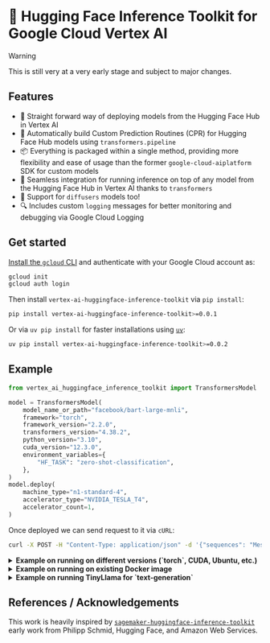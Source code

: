 # 🤗 Hugging Face Inference Toolkit for Google Cloud Vertex AI

> [!WARNING]
> This is still very at a very early stage and subject to major changes.

## Features

* 🤗 Straight forward way of deploying models from the Hugging Face Hub in Vertex AI
* 🐳 Automatically build Custom Prediction Routines (CPR) for Hugging Face Hub models using `transformers.pipeline`
* 📦 Everything is packaged within a single method, providing more flexibility and ease of usage than the former `google-cloud-aiplatform` SDK for custom models
* 🔌 Seamless integration for running inference on top of any model from the Hugging Face Hub in Vertex AI thanks to `transformers`
* 🌅 Support for `diffusers` models too!
* 🔍 Includes custom `logging` messages for better monitoring and debugging via Google Cloud Logging

## Get started

[Install the `gcloud` CLI](https://cloud.google.com/sdk/docs/install) and authenticate with your Google Cloud account as:

```bash
gcloud init
gcloud auth login
```

Then install `vertex-ai-huggingface-inference-toolkit` via `pip install`:

```bash
pip install vertex-ai-huggingface-inference-toolkit>=0.0.1
```

Or via `uv pip install` for faster installations using [`uv`](https://astral.sh/blog/uv):

```bash
uv pip install vertex-ai-huggingface-inference-toolkit>=0.0.2
```

## Example

```python
from vertex_ai_huggingface_inference_toolkit import TransformersModel

model = TransformersModel(
    model_name_or_path="facebook/bart-large-mnli",
    framework="torch",
    framework_version="2.2.0",
    transformers_version="4.38.2",
    python_version="3.10",
    cuda_version="12.3.0",
    environment_variables={
        "HF_TASK": "zero-shot-classification",
    },
)
model.deploy(
    machine_type="n1-standard-4",
    accelerator_type="NVIDIA_TESLA_T4",
    accelerator_count=1,
)
```

Once deployed we can send request to it via `cURL`:

```bash
curl -X POST -H "Content-Type: application/json" -d '{"sequences": "Messi is the GOAT", "candidate_labels": ["football", "basketball", "baseball"]}' <VERTEX_AI_ENDPOINT_URL>/predict
```

<details>
    <summary><b>Example on running on different versions (`torch`, CUDA, Ubuntu, etc.)</b></summary></br>

```python
from vertex_ai_huggingface_inference_toolkit import TransformersModel

model = TransformersModel(
    model_name_or_path="facebook/bart-large-mnli",
    framework="torch",
    framework_version="2.1.0",
    python_version="3.9",
    cuda_version="11.8.0",
    environment_variables={
        "HF_TASK": "zero-shot-classification",
    },
)
```
</details>

<details>
    <summary><b>Example on running on existing Docker image</b></summary></br>

To ensure the consistency of the following approach, the image should have been generated using `vertex_ai_huggingface_inference_toolkit` in advance.

```python
from vertex_ai_huggingface_inference_toolkit import TransformersModel

model = TransformersModel(
    model_name_or_path="facebook/bart-large-mnli",
    image_uri="us-east1-docker.pkg.dev/huggingface-cloud/vertex-ai-huggingface-inference-toolkit/py3.11-cu12.3.0-torch-2.2.0-transformers-4.38.2:latest",
    environment_variables={
        "HF_TASK": "zero-shot-classification",
    },
)
```
</details>

<details>
    <summary><b>Example on running TinyLlama for `text-generation`</b></summary></br>

```python
from vertex_ai_huggingface_inference_toolkit import TransformersModel

model = TransformersModel(
    project_id="my-project",
    location="us-east1",
    model_name_or_path="TinyLlama/TinyLlama-1.1B-Chat-v1.0",
    model_kwargs={"torch_dtype": "float16", "attn_implementation": "flash_attention_2"},
    extra_requirements=["flash-attn --no-build-isolation"],
    environment_variables={
        "HF_TASK": "text-generation",
    },
)
```
</details>

## References / Acknowledgements

This work is heavily inspired by [`sagemaker-huggingface-inference-toolkit`](https://github.com/aws/sagemaker-huggingface-inference-toolkit) early work from Philipp Schmid, Hugging Face, and Amazon Web Services.
